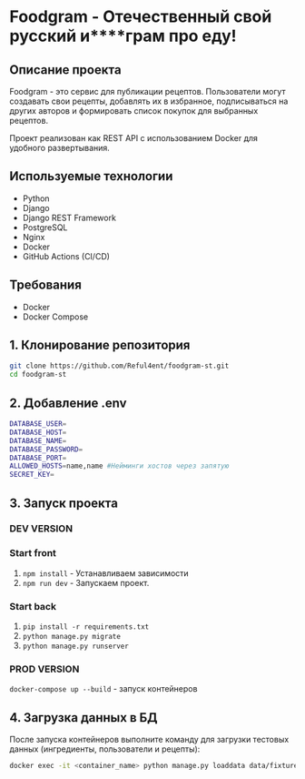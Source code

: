 # Foodgram - Отечественный свой русский и****грам про еду!

## Описание проекта
Foodgram - это сервис для публикации рецептов. Пользователи могут создавать свои рецепты, добавлять их в избранное, подписываться на других авторов и формировать список покупок для выбранных рецептов.

Проект реализован как REST API с использованием Docker для удобного развертывания.

## Используемые технологии
- Python
- Django
- Django REST Framework
- PostgreSQL
- Nginx
- Docker
- GitHub Actions (CI/CD)

## Требования
- Docker
- Docker Compose

## 1. Клонирование репозитория
```bash
git clone https://github.com/Reful4ent/foodgram-st.git
cd foodgram-st
```

## 2. Добавление .env
```bash
DATABASE_USER=
DATABASE_HOST=
DATABASE_NAME=
DATABASE_PASSWORD=
DATABASE_PORT=
ALLOWED_HOSTS=name,name #Нейминги хостов через запятую
SECRET_KEY=
```

## 3. Запуск проекта
### DEV VERSION
### Start front
1. ``npm install`` - Устанавливаем зависимости
2. ``npm run dev`` - Запускаем проект.
### Start back
1. ``pip install -r requirements.txt``
2. ``python manage.py migrate``
3. ``python manage.py runserver``

### PROD VERSION
``docker-compose up --build`` - запуск контейнеров

## 4. Загрузка данных в БД  

После запуска контейнеров выполните команду для загрузки тестовых данных (ингредиенты, пользователи и рецепты):  

```bash
docker exec -it <container_name> python manage.py loaddata data/fixture.json
```